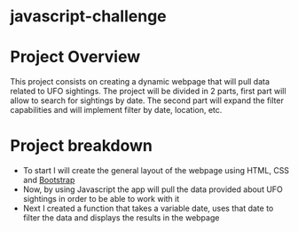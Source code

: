 # javascript-challenge

# Project Overview

This project consists on creating a dynamic webpage that will pull data related to UFO sightings. The project will be divided in 2 parts, first part will allow to search for sightings by date. The second part will expand the filter capabilities and will implement filter by date, location, etc.

# Project breakdown

- To start I will create the general layout of the webpage using HTML, CSS and [Bootstrap](https://getbootstrap.com/)
- Now, by using Javascript the app will pull the data provided about UFO sightings in order to be able to work with it
- Next I created a function that takes a variable date, uses that date to filter the data and displays the results in the webpage